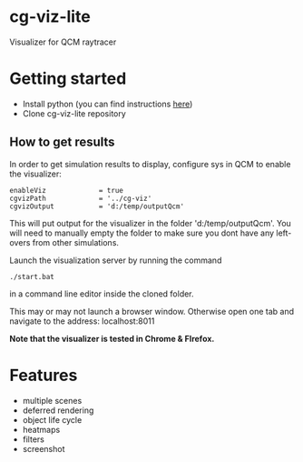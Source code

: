 # cg-viz-lite
Visualizer for QCM raytracer

# Getting started

* Install python (you can find instructions [here](http:///wikis/home))
* Clone cg-viz-lite repository

## How to get results
In order to get simulation results to display, configure sys in QCM to enable the visualizer:

    enableViz             = true
    cgvizPath             = '../cg-viz'
    cgvizOutput           = 'd:/temp/outputQcm'

This will put output for the visualizer in the folder 'd:/temp/outputQcm'. You will need to manually empty the folder to make sure you dont have any left-overs from other simulations.

Launch the visualization server by running the command

    ./start.bat

in a command line editor inside the cloned folder.

This may or may not launch a browser window. Otherwise open one tab and navigate to the address: localhost:8011

**Note that the visualizer is tested in Chrome & FIrefox.**


# Features
- multiple scenes
- deferred rendering
- object life cycle
- heatmaps
- filters
- screenshot
